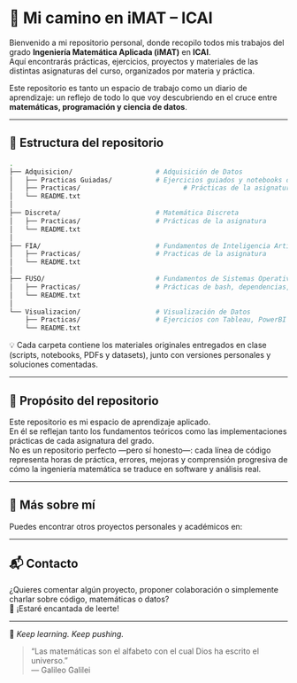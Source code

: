 # 📘 Mi camino en iMAT – ICAI  

Bienvenido a mi repositorio personal, donde recopilo todos mis trabajos del grado **Ingeniería Matemática Aplicada (iMAT)** en **ICAI**.  
Aquí encontrarás prácticas, ejercicios, proyectos y materiales de las distintas asignaturas del curso, organizados por materia y práctica.  

Este repositorio es tanto un espacio de trabajo como un diario de aprendizaje: un reflejo de todo lo que voy descubriendo en el cruce entre **matemáticas, programación y ciencia de datos**.  

---

## 📁 Estructura del repositorio  

```bash
.
├── Adquisicion/                     # Adquisición de Datos
│   ├── Practicas Guiadas/           # Ejercicios guiados y notebooks de práctica
│   ├── Practicas/                          # Prácticas de la asignatura
│   └── README.txt
│
├── Discreta/                        # Matemática Discreta
│   ├── Practicas/                   # Prácticas de la asignatura
│   └── README.txt
│
├── FIA/                             # Fundamentos de Inteligencia Artificial
│   ├── Practicas/                   # Practicas de la asignatura
│   └── README.txt
│
├── FUSO/                            # Fundamentos de Sistemas Operativos
│   ├── Practicas/                   # Prácticas de bash, dependencias, procesos, etc.
│   └── README.txt
│
└── Visualizacion/                   # Visualización de Datos
    ├── Practicas/                   # Ejercicios con Tableau, PowerBI y visualizacion programatica
    └── README.txt
```

💡 Cada carpeta contiene los materiales originales entregados en clase (scripts, notebooks, PDFs y datasets), junto con versiones personales y soluciones comentadas.

---

## 🚀 Propósito del repositorio
Este repositorio es mi espacio de aprendizaje aplicado.  
En él se reflejan tanto los fundamentos teóricos como las implementaciones prácticas de cada asignatura del grado.  
No es un repositorio perfecto —pero sí honesto—: cada línea de código representa horas de práctica, errores, mejoras y comprensión progresiva de cómo la ingeniería matemática se traduce en software y análisis real.

---

## 🔗 Más sobre mí
Puedes encontrar otros proyectos personales y académicos en:  

---

## 📬 Contacto
¿Quieres comentar algún proyecto, proponer colaboración o simplemente charlar sobre código, matemáticas o datos?  
📩 ¡Estaré encantada de leerte!

---

🧠 *Keep learning. Keep pushing.*

> “Las matemáticas son el alfabeto con el cual Dios ha escrito el universo.”  
> — Galileo Galilei
